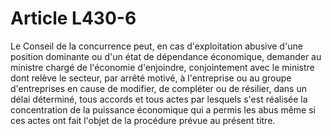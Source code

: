 # Article L430-6

Le Conseil de la concurrence peut, en cas d'exploitation abusive d'une position dominante ou d'un état de dépendance économique, demander au ministre chargé de l'économie d'enjoindre, conjointement avec le ministre dont relève le secteur, par arrêté motivé, à l'entreprise ou au groupe d'entreprises en cause de modifier, de compléter ou de résilier, dans un délai déterminé, tous accords et tous actes par lesquels s'est réalisée la concentration de la puissance économique qui a permis les abus même si ces actes ont fait l'objet de la procédure prévue au présent titre.
